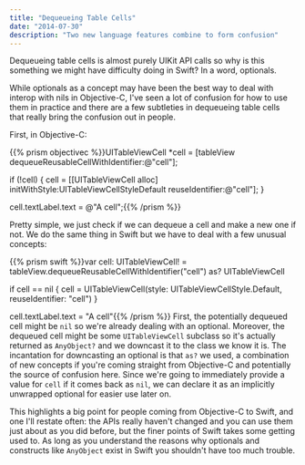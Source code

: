 ```yaml
---
title: "Dequeueing Table Cells"
date: "2014-07-30"
description: "Two new language features combine to form confusion"
---
```

Dequeueing table cells is almost purely UIKit API calls so why is this something we might have difficulty doing in Swift? In a word, optionals.

While optionals as a concept may have been the best way to deal with interop with nils in Objective-C, I've seen a lot of confusion for how to use them in practice and there are a few subtleties in dequeueing table cells that really bring the confusion out in people.

First, in Objective-C:

{{% prism objectivec %}}UITableViewCell *cell = [tableView dequeueReusableCellWithIdentifier:@"cell"];

if (!cell) {
	cell = [[UITableViewCell alloc] initWithStyle:UITableViewCellStyleDefault reuseIdentifier:@"cell"];
}

cell.textLabel.text = @"A cell";{{% /prism %}}

Pretty simple, we just check if we can dequeue a cell and make a new one if not. We do the same thing in Swift but we have to deal with a few unusual concepts:

{{% prism swift %}}var cell: UITableViewCell! = tableView.dequeueReusableCellWithIdentifier("cell") as? UITableViewCell

if cell == nil {
	cell = UITableViewCell(style: UITableViewCellStyle.Default, reuseIdentifier: "cell")
}

cell.textLabel.text = "A cell"{{% /prism %}}
First, the potentially dequeued cell might be `nil` so we're already dealing with an optional. Moreover, the dequeued cell might be some `UITableViewCell` subclass so it's actually returned as `AnyObject?` and we downcast it to the class we know it is. The incantation for downcasting an optional is that `as?` we used, a combination of new concepts if you're coming straight from Objective-C and potentially the source of confusion here. Since we're going to immediately provide a value for `cell` if it comes back as `nil`, we can declare it as an implicitly unwrapped optional for easier use later on.

This highlights a big point for people coming from Objective-C to Swift, and one I'll restate often: the APIs really haven't changed and you can use them just about as you did before, but the finer points of Swift takes some getting used to. As long as you understand the reasons why optionals and constructs like `AnyObject` exist in Swift you shouldn't have too much trouble.
